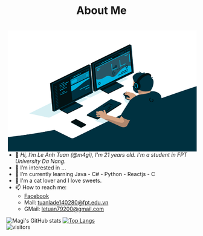 
<h1 align="center"> About Me </h1>
<br/>  
<img align="right" alt="GIF" src="https://github.com/m4gi/m4gi/blob/main/code.gif?raw=true" width="500" height="320" />

- 👋<i> Hi, I’m Le Anh Tuan (@m4gi), I'm 21 years old. I'm a student in FPT University Da Nang. </i>
- 👀 I’m interested in ...
- 🌱 I’m currently learning Java - C# - Python - Reactjs - C
- 💞️ I'm a cat lover and I love sweets.
- 📫 How to reach me:
  - [Facebook](https://www.facebook.com/letuan7920)
  - Mail: tuanlade140280@fpt.edu.vn
  - GMail: letuan79200@gmail.com


![Magi's GitHub stats](https://github-readme-stats.vercel.app/api?username=m4gi&show_icons=true&theme=radical)
[![Top Langs](https://github-readme-stats.vercel.app/api/top-langs/?username=m4gi&layout=compact&theme=radical)](https://github.com/m4gi/github-readme-stats)
<br/>
![visitors](https://visitor-badge.laobi.icu/badge?page_id=m4gi.m4gi)
<!---
m4gi/m4gi is a ✨ special ✨ repository because its `README.md` (this file) appears on your GitHub profile.
You can click the Preview link to take a look at your changes.
--->
